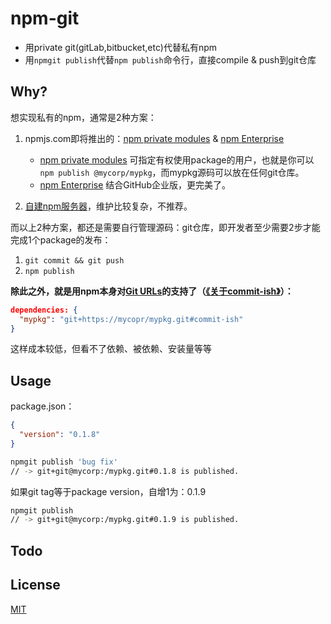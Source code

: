 # npm-git

* 用private git(gitLab,bitbucket,etc)代替私有npm
* 用`npmgit publish`代替`npm publish`命令行，直接compile & push到git仓库

## Why?

想实现私有的npm，通常是2种方案：

1. npmjs.com即将推出的：[npm private modules](https://www.npmjs.com/private-npm) & [npm Enterprise](https://www.npmjs.com/enterprise)

	* [npm private modules](https://www.npmjs.com/private-npm) 可指定有权使用package的用户，也就是你可以`npm publish @mycorp/mypkg`，而mypkg源码可以放在任何git仓库。
	* [npm Enterprise](https://www.npmjs.com/enterprise) 结合GitHub企业版，更完美了。

2. [自建npm服务器](http://cnpmjs.org)，维护比较复杂，不推荐。

而以上2种方案，都还是需要自行管理源码：git仓库，即开发者至少需要2步才能完成1个package的发布：

1. `git commit && git push`
2. `npm publish`

__除此之外，就是用npm本身对[Git URLs](https://docs.npmjs.com/files/package.json)的支持了（[《关于commit-ish》](https://github.com/cutsin/Passion-of-the-Cutsin/blob/master/2014/11/commit-ish%E4%B8%AD%E7%9A%84ish%E6%98%AF%E4%BB%80%E4%B9%88%E6%84%8F%E6%80%9D%EF%BC%9F.md)）：__
```json
dependencies: {
  "mypkg": "git+https://mycopr/mypkg.git#commit-ish"
}
```
这样成本较低，但看不了依赖、被依赖、安装量等等

## Usage

package.json：
```json
{
  "version": "0.1.8"
}
```
```bash
npmgit publish 'bug fix'
// -> git+git@mycorp:/mypkg.git#0.1.8 is published.
```
如果git tag等于package version，自增1为：0.1.9
```bash
npmgit publish
// -> git+git@mycorp:/mypkg.git#0.1.9 is published.
```

## Todo

## License

[MIT](LICENSE)